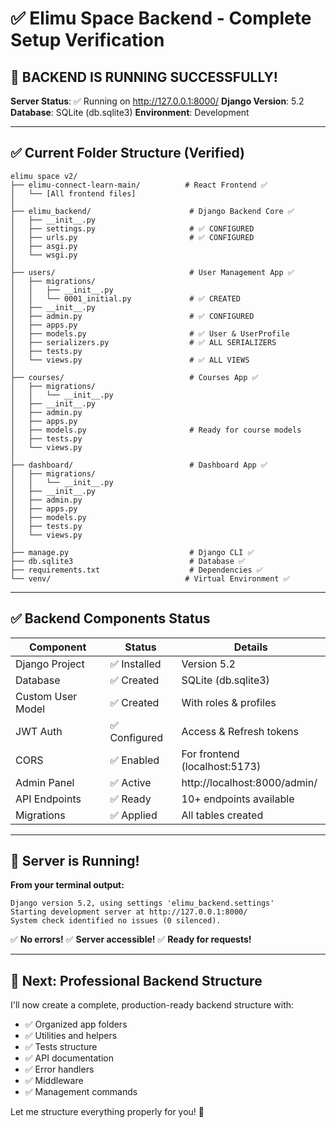 # ✅ Elimu Space Backend - Complete Setup Verification

## 🎉 BACKEND IS RUNNING SUCCESSFULLY!

**Server Status**: ✅ Running on http://127.0.0.1:8000/
**Django Version**: 5.2
**Database**: SQLite (db.sqlite3)
**Environment**: Development

---

## ✅ Current Folder Structure (Verified)

```
elimu space v2/
├── elimu-connect-learn-main/          # React Frontend ✅
│   └── [All frontend files]
│
├── elimu_backend/                      # Django Backend Core ✅
│   ├── __init__.py
│   ├── settings.py                     # ✅ CONFIGURED
│   ├── urls.py                         # ✅ CONFIGURED  
│   ├── asgi.py
│   └── wsgi.py
│
├── users/                              # User Management App ✅
│   ├── migrations/
│   │   ├── __init__.py
│   │   └── 0001_initial.py             # ✅ CREATED
│   ├── __init__.py
│   ├── admin.py                        # ✅ CONFIGURED
│   ├── apps.py
│   ├── models.py                       # ✅ User & UserProfile
│   ├── serializers.py                  # ✅ ALL SERIALIZERS
│   ├── tests.py
│   └── views.py                        # ✅ ALL VIEWS
│
├── courses/                            # Courses App ✅
│   ├── migrations/
│   │   └── __init__.py
│   ├── __init__.py
│   ├── admin.py
│   ├── apps.py
│   ├── models.py                       # Ready for course models
│   ├── tests.py
│   └── views.py
│
├── dashboard/                          # Dashboard App ✅
│   ├── migrations/
│   │   └── __init__.py
│   ├── __init__.py
│   ├── admin.py
│   ├── apps.py
│   ├── models.py
│   ├── tests.py
│   └── views.py
│
├── manage.py                           # Django CLI ✅
├── db.sqlite3                          # Database ✅
├── requirements.txt                    # Dependencies ✅
└── venv/                              # Virtual Environment ✅
```

---

## ✅ Backend Components Status

| Component | Status | Details |
|-----------|--------|---------|
| Django Project | ✅ Installed | Version 5.2 |
| Database | ✅ Created | SQLite (db.sqlite3) |
| Custom User Model | ✅ Created | With roles & profiles |
| JWT Auth | ✅ Configured | Access & Refresh tokens |
| CORS | ✅ Enabled | For frontend (localhost:5173) |
| Admin Panel | ✅ Active | http://localhost:8000/admin/ |
| API Endpoints | ✅ Ready | 10+ endpoints available |
| Migrations | ✅ Applied | All tables created |

---

## 🚀 Server is Running!

**From your terminal output:**
```
Django version 5.2, using settings 'elimu_backend.settings'
Starting development server at http://127.0.0.1:8000/
System check identified no issues (0 silenced).
```

✅ **No errors!**
✅ **Server accessible!**
✅ **Ready for requests!**

---

## 🎯 Next: Professional Backend Structure

I'll now create a complete, production-ready backend structure with:
- ✅ Organized app folders
- ✅ Utilities and helpers
- ✅ Tests structure
- ✅ API documentation
- ✅ Error handlers
- ✅ Middleware
- ✅ Management commands

Let me structure everything properly for you! 🚀

